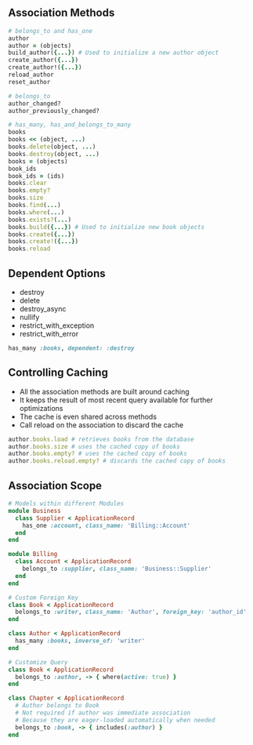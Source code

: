 ## Association Methods
```rb
# belongs_to and has_one
author
author = (objects)
build_author({...}) # Used to initialize a new author object
create_author({...})
create_author!({...})
reload_author
reset_author

# belongs_to
author_changed?
author_previously_changed?

# has_many, has_and_belongs_to_many
books
books << (object, ...)
books.delete(object, ...)
books.destroy(object, ...)
books = (objects)
book_ids
book_ids = (ids)
books.clear
books.empty?
books.size
books.find(...)
books.where(...)
books.exists?(...)
books.build({...}) # Used to initialize new book objects
books.create({...})
books.create!({...})
books.reload
```

## Dependent Options
- destroy
- delete
- destroy_async
- nullify
- restrict_with_exception
- restrict_with_error

```rb
has_many :books, dependent: :destroy
```

## Controlling Caching
- All the association methods are built around caching
- It keeps the result of most recent query available for further optimizations
- The cache is even shared across methods
- Call reload on the association to discard the cache

```rb
author.books.load # retrieves books from the database
author.books.size # uses the cached copy of books
author.books.empty? # uses the cached copy of books
author.books.reload.empty? # discards the cached copy of books
```

## Association Scope
```rb
# Models within different Modules
module Business
  class Supplier < ApplicationRecord
    has_one :account, class_name: 'Billing::Account'
  end
end

module Billing
  class Account < ApplicationRecord
    belongs_to :supplier, class_name: 'Business::Supplier'
  end
end

# Custom Foreign Key
class Book < ApplicationRecord
  belongs_to :writer, class_name: 'Author', foreign_key: 'author_id'
end

class Author < ApplicationRecord
  has_many :books, inverse_of: 'writer'
end

# Customize Query
class Book < ApplicationRecord
  belongs_to :author, -> { where(active: true) }
end

class Chapter < ApplicationRecord
  # Author belongs to Book
  # Not required if author was immediate association
  # Because they are eager-loaded automatically when needed
  belongs_to :book, -> { includes(:author) }
end
```
